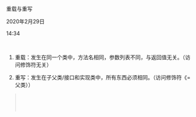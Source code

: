 重载与重写

2020年2月29日

14:34

 

1.  重载：发生在同一个类中，方法名相同，参数列表不同，与返回值无关。（访问修饰符无关）

2.  重写：发生在子父类/接口和实现类中，所有东西必须相同。（访问修饰符《=父类））

>  
>
>  
